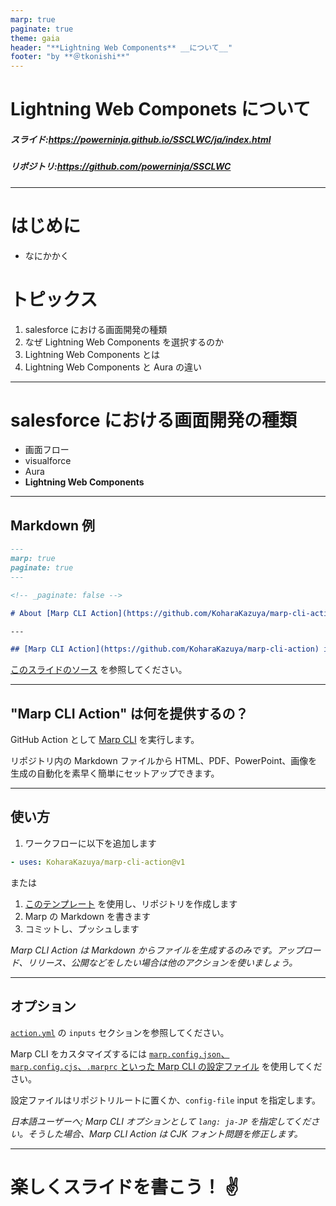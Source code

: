 ```yaml
---
marp: true
paginate: true
theme: gaia
header: "**Lightning Web Components** __について__"
footer: "by **＠tkonishi**"
---
```


<!-- _paginate: false -->

<!-- ![w:2000](https://www.nearpartner.com/wp-content/uploads/2019/02/LWC-salesforce.png) -->

# Lightning Web Componets について <!-- fit -->

##### スライド:https://powerninja.github.io/SSCLWC/ja/index.html

##### リポジトリ:https://github.com/powerninja/SSCLWC

---

# はじめに

- なにかかく

# トピックス

1. salesforce における画面開発の種類
2. なぜ Lightning Web Components を選択するのか
3. Lightning Web Components とは
4. Lightning Web Components と Aura の違い

---

# salesforce における画面開発の種類

- 画面フロー
- visualforce
- Aura
- **Lightning Web Components**

---

## Markdown 例

```markdown
---
marp: true
paginate: true
---

<!-- _paginate: false -->

# About [Marp CLI Action](https://github.com/KoharaKazuya/marp-cli-action) <!-- fit -->

---

## [Marp CLI Action](https://github.com/KoharaKazuya/marp-cli-action) is...
```

[このスライドのソース](https://github.com/KoharaKazuya/marp-cli-action/blob/main/examples/ja/about-marp-cli-action.md) を参照してください。

---

## "Marp CLI Action" は何を提供するの？

GitHub Action として [Marp CLI](https://github.com/marp-team/marp-cli) を実行します。

リポジトリ内の Markdown ファイルから HTML、PDF、PowerPoint、画像を生成の自動化を素早く簡単にセットアップできます。

---

## 使い方

1. ワークフローに以下を追加します

```yaml
- uses: KoharaKazuya/marp-cli-action@v1
```

または

1. [このテンプレート](https://github.com/KoharaKazuya/marp-cli-action-gh-pages-template) を使用し、リポジトリを作成します
2. Marp の Markdown を書きます
3. コミットし、プッシュします

_Marp CLI Action は Markdown からファイルを生成するのみです。アップロード、リリース、公開などをしたい場合は他のアクションを使いましょう。_

---

## オプション

[`action.yml`](https://github.com/KoharaKazuya/marp-cli-action/blob/main/action.yml) の `inputs` セクションを参照してください。

Marp CLI をカスタマイズするには [`marp.config.json`、`marp.config.cjs`、`.marprc` といった Marp CLI の設定ファイル](https://github.com/marp-team/marp-cli/blob/master/README.md#configuration-file) を使用してください。

設定ファイルはリポジトリルートに置くか、`config-file` input を指定します。

_日本語ユーザーへ; Marp CLI オプションとして `lang: ja-JP` を指定してください。そうした場合、Marp CLI Action は CJK フォント問題を修正します。_

---

# 楽しくスライドを書こう！ :v: <!--fit-->
